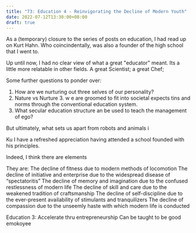 ```yaml
---
title: "73: Education 4 - Reinvigorating the Decline of Modern Youth"
date: 2022-07-12T13:30:00+08:00
draft: true
---
```



As a (temporary) closure to the series of posts on education, I had read up on Kurt Hahn. Who coincindentally, was also a founder of the high school that I went to. 

Up until now, I had no clear view of what a great "educator" meant. Its a little more relatable in other fields. A great Scientist; a great Chef;



Some further questions to ponder over: 

1. How are we nurturing out three selves of our personality? 
2. Nature vs Nurture 
	3. w	e are groomed to fit into societal expects tins and norms through the conventional education system.
3. What secular education structure an be used to teach the management of ego? 


But ultimately, what sets us apart from robots and animals i 



Ku
I have a refreshed appreciation having attended a school founded with his principles.


Indeed, I think there are elements

They are:
The decline of fitness due to modern methods of locomotion
The decline of initiative and enterprise due to the widespread disease of “spectatoritis”
The decline of memory and imagination due to the confused restlessness of modern life
The decline of skill and care due to the weakened tradition of craftsmanship
The decline of self-discipline due to the ever-present availability of stimulants and tranquilizers
The decline of compassion due to the unseemly haste with which modern life is conducted


Education 3:
Accelerate thru entrepreneurship 
Can be taught to be good emokoyee
